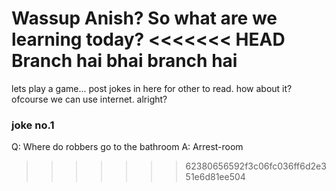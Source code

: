 Wassup Anish? So what are we learning today?
<<<<<<< HEAD
Branch hai bhai branch hai
=======
lets play a game... post jokes in here for other to read. how about it?
ofcourse we can use internet. alright?

### joke no.1
Q: Where do robbers go to the bathroom
A: Arrest-room
>>>>>>> 62380656592f3c06fc036ff6d2e351e6d81ee504
